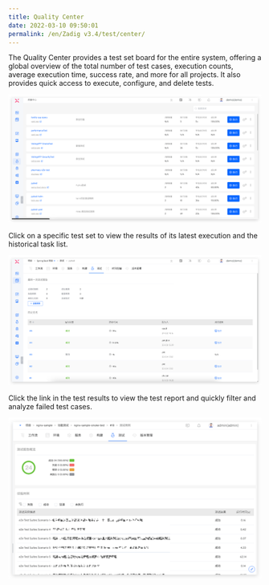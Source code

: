 ```yaml
---
title: Quality Center
date: 2022-03-10 09:50:01
permalink: /en/Zadig v3.4/test/center/
---
```


The Quality Center provides a test set board for the entire system, offering a global overview of the total number of test cases, execution counts, average execution time, success rate, and more for all projects. It also provides quick access to execute, configure, and delete tests.

![Test List](../../../_images/test_list_220.png)

Click on a specific test set to view the results of its latest execution and the historical task list.

![Test Task List](../../../_images/test_task_list_220.png)

Click the link in the test results to view the test report and quickly filter and analyze failed test cases.

![Test Task List](../../../_images/test_report.png)